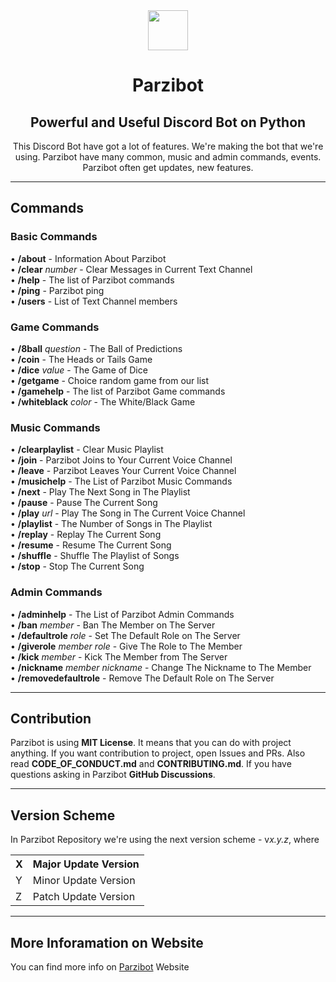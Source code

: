<div align="center">
    <img src="https://github.com/merive-inc/Parzibot/blob/main/assets/Parzibot.svg" width="64">
    <h1 align="center">Parzibot</h1>
    <h2 align="center">Powerful and Useful Discord Bot on Python</h2>
    <p>
        This Discord Bot have got a lot of features.
        We're making the bot that we're using.
        Parzibot have many common, music and admin commands, events.
        Parzibot often get updates, new features. 
    </p>
</div>

<hr/>

<div>
    <h2>Commands</h2>
    <h3>Basic Commands</h3>
    <p>
        • <b>/about</b> - Information About Parzibot<br>
        • <b>/clear</b> <i>number</i> - Clear Messages in Current Text Channel<br>
        • <b>/help</b> - The list of Parzibot commands<br>
        • <b>/ping</b> - Parzibot ping<br>
        • <b>/users</b> - List of Text Channel members<br>
    </p>
    <h3>Game Commands</h3>
    <p>
        • <b>/8ball</b> <i>question</i> - The Ball of Predictions<br>
        • <b>/coin</b> - The Heads or Tails Game<br>
        • <b>/dice</b> <i>value</i> - The Game of Dice<br>
        • <b>/getgame</b> - Choice random game from our list<br>
        • <b>/gamehelp</b> - The list of Parzibot Game commands<br>
        • <b>/whiteblack</b> <i>color</i> - The White/Black Game
    </p>
    <h3>Music Commands</h3>
    <p>
        • <b>/clearplaylist</b> - Clear Music Playlist<br>
        • <b>/join</b> - Parzibot Joins to Your Current Voice Channel<br>
        • <b>/leave</b> - Parzibot Leaves Your Current Voice Channel<br>
        • <b>/musichelp</b> - The List of Parzibot Music Commands<br>
        • <b>/next</b> - Play The Next Song in The Playlist<br>
        • <b>/pause</b> - Pause The Current Song<br>
        • <b>/play</b> <i>url</i> - Play The Song in The Current Voice Channel<br>
        • <b>/playlist</b> - The Number of Songs in The Playlist<br>
        • <b>/replay</b> - Replay The Current Song<br>
        • <b>/resume</b> - Resume The Current Song<br>
        • <b>/shuffle</b> - Shuffle The Playlist of Songs<br>
        • <b>/stop</b> - Stop The Current Song
    </p>
    <h3>Admin Commands</h3>
    <p>
        • <b>/adminhelp</b> - The List of Parzibot Admin Commands<br>
        • <b>/ban</b> <i>member</i> - Ban The Member on The Server<br>
        • <b>/defaultrole</b> <i>role</i> - Set The Default Role on The Server<br>
        • <b>/giverole</b> <i>member</i> <i>role</i> - Give The Role to The Member<br>
        • <b>/kick</b> <i>member</i> - Kick The Member from The Server<br>
        • <b>/nickname</b> <i>member</i> <i>nickname</i> - Change The Nickname to The Member<br>
        • <b>/removedefaultrole</b> - Remove The Default Role on The Server
    </p>
</div>

<hr/>

<div>
    <h2>Contribution</h2>
    <p>
        Parzibot is using <b>MIT License</b>.
        It means that you can do with project anything.
        If you want contribution to project, open Issues and PRs.
        Also read <b>CODE_OF_CONDUCT.md</b> and <b>CONTRIBUTING.md</b>.
        If you have questions asking in Parzibot <b>GitHub Discussions</b>.
    </p>
</div>

<hr/>

<div>
    <h2>Version Scheme</h2>
    <p>
        In Parzibot Repository we're using the next version scheme - v<i>x.y.z</i>, where
        <table>
            <tr><th>X</th><th>Major Update Version</th></tr>
            <tr><td>Y</td><td>Minor Update Version</td></tr>
            <tr><td>Z</td><td>Patch Update Version</td></tr>
        </table>
    </p>
</div>

<hr/>

<div>
    <h2>More Inforamation on Website</h2>
    <p>
        You can find more info on <a href="https://merive.herokuapp.com/Parzibot/">Parzibot</a> Website
    </p>
</div>
